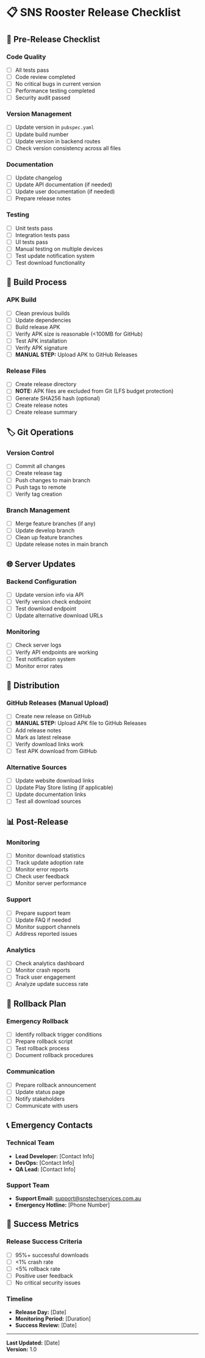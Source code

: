 # 📋 SNS Rooster Release Checklist

## 🚀 Pre-Release Checklist

### Code Quality
- [ ] All tests pass
- [ ] Code review completed
- [ ] No critical bugs in current version
- [ ] Performance testing completed
- [ ] Security audit passed

### Version Management
- [ ] Update version in `pubspec.yaml`
- [ ] Update build number
- [ ] Update version in backend routes
- [ ] Check version consistency across all files

### Documentation
- [ ] Update changelog
- [ ] Update API documentation (if needed)
- [ ] Update user documentation (if needed)
- [ ] Prepare release notes

### Testing
- [ ] Unit tests pass
- [ ] Integration tests pass
- [ ] UI tests pass
- [ ] Manual testing on multiple devices
- [ ] Test update notification system
- [ ] Test download functionality

## 🔨 Build Process

### APK Build
- [ ] Clean previous builds
- [ ] Update dependencies
- [ ] Build release APK
- [ ] Verify APK size is reasonable (<100MB for GitHub)
- [ ] Test APK installation
- [ ] Verify APK signature
- [ ] **MANUAL STEP:** Upload APK to GitHub Releases

### Release Files
- [ ] Create release directory
- [ ] **NOTE:** APK files are excluded from Git (LFS budget protection)
- [ ] Generate SHA256 hash (optional)
- [ ] Create release notes
- [ ] Create release summary

## 🏷️ Git Operations

### Version Control
- [ ] Commit all changes
- [ ] Create release tag
- [ ] Push changes to main branch
- [ ] Push tags to remote
- [ ] Verify tag creation

### Branch Management
- [ ] Merge feature branches (if any)
- [ ] Update develop branch
- [ ] Clean up feature branches
- [ ] Update release notes in main branch

## 🌐 Server Updates

### Backend Configuration
- [ ] Update version info via API
- [ ] Verify version check endpoint
- [ ] Test download endpoint
- [ ] Update alternative download URLs

### Monitoring
- [ ] Check server logs
- [ ] Verify API endpoints are working
- [ ] Test notification system
- [ ] Monitor error rates

## 📱 Distribution

### GitHub Releases (Manual Upload)
- [ ] Create new release on GitHub
- [ ] **MANUAL STEP:** Upload APK file to GitHub Releases
- [ ] Add release notes
- [ ] Mark as latest release
- [ ] Verify download links work
- [ ] Test APK download from GitHub

### Alternative Sources
- [ ] Update website download links
- [ ] Update Play Store listing (if applicable)
- [ ] Update documentation links
- [ ] Test all download sources

## 📊 Post-Release

### Monitoring
- [ ] Monitor download statistics
- [ ] Track update adoption rate
- [ ] Monitor error reports
- [ ] Check user feedback
- [ ] Monitor server performance

### Support
- [ ] Prepare support team
- [ ] Update FAQ if needed
- [ ] Monitor support channels
- [ ] Address reported issues

### Analytics
- [ ] Check analytics dashboard
- [ ] Monitor crash reports
- [ ] Track user engagement
- [ ] Analyze update success rate

## 🔄 Rollback Plan

### Emergency Rollback
- [ ] Identify rollback trigger conditions
- [ ] Prepare rollback script
- [ ] Test rollback process
- [ ] Document rollback procedures

### Communication
- [ ] Prepare rollback announcement
- [ ] Update status page
- [ ] Notify stakeholders
- [ ] Communicate with users

## 📞 Emergency Contacts

### Technical Team
- **Lead Developer:** [Contact Info]
- **DevOps:** [Contact Info]
- **QA Lead:** [Contact Info]

### Support Team
- **Support Email:** support@snstechservices.com.au
- **Emergency Hotline:** [Phone Number]

## 🎯 Success Metrics

### Release Success Criteria
- [ ] 95%+ successful downloads
- [ ] <1% crash rate
- [ ] <5% rollback rate
- [ ] Positive user feedback
- [ ] No critical security issues

### Timeline
- **Release Day:** [Date]
- **Monitoring Period:** [Duration]
- **Success Review:** [Date]

---

**Last Updated:** [Date]  
**Version:** 1.0 
